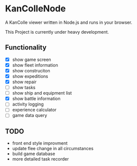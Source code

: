 # KanColleNode

A KanColle viewer written in Node.js and runs in your browser.

This Project is currently under heavy development.

Functionality
--------------

- [x] show game screen
- [x] show fleet information
- [x] show construciton
- [x] show expeditions
- [x] show repair
- [ ] show tasks
- [ ] show ship and equipment list
- [x] show battle information
- [ ] activity logging
- [ ] experience calculator
- [ ] game data query

TODO
----

- front end style improvment
- update flee change in all circumstances
- build game database
- more detailed task recorder
